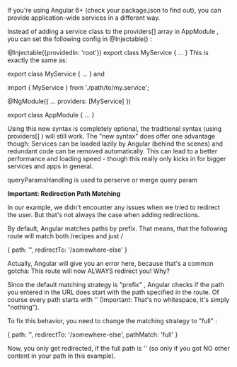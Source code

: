 If you're using Angular 6+ (check your package.json  to find out), you can provide application-wide services in a different way.

Instead of adding a service class to the providers[]  array in AppModule , you can set the following config in @Injectable() :

@Injectable({providedIn: 'root'})
export class MyService { ... }
This is exactly the same as:

export class MyService { ... }
and

import { MyService } from './path/to/my.service';
 
@NgModule({
    ...
    providers: [MyService]
})

export class AppModule { ... }


Using this new syntax is completely optional, the traditional syntax (using providers[] ) will still work. The "new syntax" does offer one advantage though: Services can be loaded lazily by Angular (behind the scenes) and redundant code can be removed automatically. This can lead to a better performance and loading speed - though this really only kicks in for bigger services and apps in general.

queryParamsHandling is used to perserve or merge query param 

**Important: Redirection Path Matching**

In our example, we didn't encounter any issues when we tried to redirect the user. But that's not always the case when adding redirections.

By default, Angular matches paths by prefix. That means, that the following route will match both /recipes  and just / 

{ path: '', redirectTo: '/somewhere-else' } 

Actually, Angular will give you an error here, because that's a common gotcha: This route will now ALWAYS redirect you! Why?

Since the default matching strategy is "prefix" , Angular checks if the path you entered in the URL does start with the path specified in the route. Of course every path starts with ''  (Important: That's no whitespace, it's simply "nothing").

To fix this behavior, you need to change the matching strategy to "full" :

{ path: '', redirectTo: '/somewhere-else', pathMatch: 'full' } 

Now, you only get redirected, if the full path is ''  (so only if you got NO other content in your path in this example).